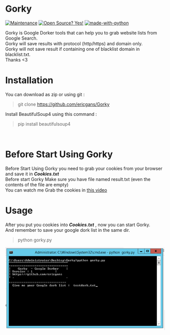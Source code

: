 # Gorky
[![Maintenance](https://img.shields.io/badge/python-3.9-green.svg)](https://GitHub.com/ericgans/Gorky)
[![Open Source? Yes!](https://badgen.net/badge/Open%20Source%20%3F/Yes%21/blue?icon=github)](https://github.com/ericgans/Gorky/)
[![made-with-python](https://img.shields.io/badge/Made%20with-Python-1f425f.svg)](https://www.python.org/)


Gorky is Google Dorker tools that can help you to grab website lists from Google Search.<br>
Gorky will save results with protocol (http/https) and domain only.<br>
Gorky will not save result if containing one of blacklist domain in blacklist.txt.<br>
Thanks <3
<br>

# Installation
 You can download as zip or using git :
>git clone https://github.com/ericgans/Gorky

Install BeautifulSoup4 using this command :
> pip install beautifulsoup4
<br>


# Before Start Using Gorky
Before Start Using Gorky you need to grab your cookies from your browser and save it in ***Cookies.txt*** <br>
Before start Gorky Make sure you have file named result.txt (even the contents of the file are empty)<br>
You can watch me Grab the cookies in [this video](https://youtube.com)

# Usage
After you put you cookies into ***Cookies.txt*** , now you can start Gorky.<br>
And remember to save your google dork list in the same dir.
> python gorky.py

![Image of Yaktocat](https://raw.githubusercontent.com/ericgans/Gorky/main/Screenshots.bmp)

